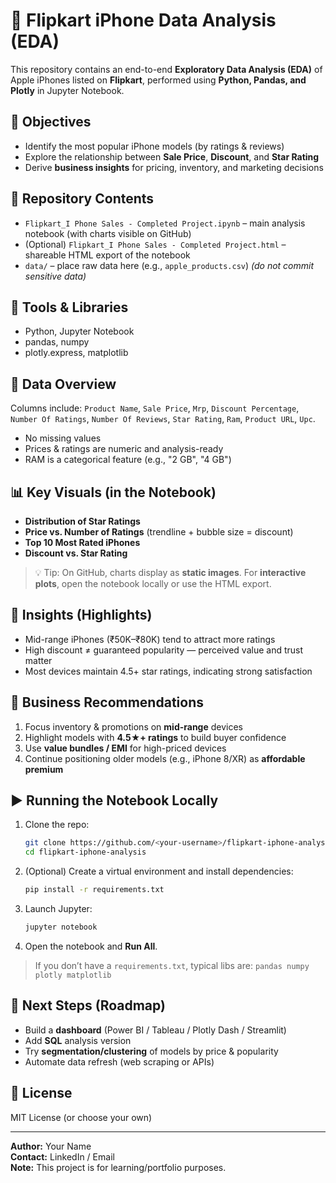 # 📱 Flipkart iPhone Data Analysis (EDA)

This repository contains an end-to-end **Exploratory Data Analysis (EDA)** of Apple iPhones listed on **Flipkart**, performed using **Python, Pandas, and Plotly** in Jupyter Notebook.

## 🎯 Objectives
- Identify the most popular iPhone models (by ratings & reviews)
- Explore the relationship between **Sale Price**, **Discount**, and **Star Rating**
- Derive **business insights** for pricing, inventory, and marketing decisions

## 📂 Repository Contents
- `Flipkart_I Phone Sales - Completed Project.ipynb` – main analysis notebook (with charts visible on GitHub)
- (Optional) `Flipkart_I Phone Sales - Completed Project.html` – shareable HTML export of the notebook
- `data/` – place raw data here (e.g., `apple_products.csv`) *(do not commit sensitive data)*

## 🧰 Tools & Libraries
- Python, Jupyter Notebook
- pandas, numpy
- plotly.express, matplotlib

## 🔎 Data Overview
Columns include: `Product Name`, `Sale Price`, `Mrp`, `Discount Percentage`, `Number Of Ratings`, `Number Of Reviews`, `Star Rating`, `Ram`, `Product URL`, `Upc`.

- No missing values
- Prices & ratings are numeric and analysis-ready
- RAM is a categorical feature (e.g., "2 GB", "4 GB")

## 📊 Key Visuals (in the Notebook)
- **Distribution of Star Ratings**
- **Price vs. Number of Ratings** (trendline + bubble size = discount)
- **Top 10 Most Rated iPhones**
- **Discount vs. Star Rating**

> 💡 Tip: On GitHub, charts display as **static images**. For **interactive plots**, open the notebook locally or use the HTML export.

## 🧠 Insights (Highlights)
- Mid-range iPhones (₹50K–₹80K) tend to attract more ratings
- High discount ≠ guaranteed popularity — perceived value and trust matter
- Most devices maintain 4.5+ star ratings, indicating strong satisfaction

## 💼 Business Recommendations
1. Focus inventory & promotions on **mid-range** devices
2. Highlight models with **4.5★+ ratings** to build buyer confidence
3. Use **value bundles / EMI** for high-priced devices
4. Continue positioning older models (e.g., iPhone 8/XR) as **affordable premium**

## ▶️ Running the Notebook Locally
1. Clone the repo:
   ```bash
   git clone https://github.com/<your-username>/flipkart-iphone-analysis.git
   cd flipkart-iphone-analysis
   ```
2. (Optional) Create a virtual environment and install dependencies:
   ```bash
   pip install -r requirements.txt
   ```
3. Launch Jupyter:
   ```bash
   jupyter notebook
   ```
4. Open the notebook and **Run All**.

> If you don’t have a `requirements.txt`, typical libs are:
> `pandas numpy plotly matplotlib`

## 🚀 Next Steps (Roadmap)
- Build a **dashboard** (Power BI / Tableau / Plotly Dash / Streamlit)
- Add **SQL** analysis version
- Try **segmentation/clustering** of models by price & popularity
- Automate data refresh (web scraping or APIs)

## 📄 License
MIT License (or choose your own)

---

**Author:** Your Name  
**Contact:** LinkedIn / Email  
**Note:** This project is for learning/portfolio purposes.
